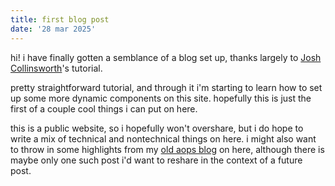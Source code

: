 ```yaml
---
title: first blog post
date: '28 mar 2025'
---
```


hi! i have finally gotten a semblance of a blog set up, thanks largely to [Josh Collinsworth](https://joshcollinsworth.com/blog/build-static-sveltekit-markdown-blog)'s tutorial. 

pretty straightforward tutorial, and through it i'm starting to learn how to set up some more dynamic components on this site.
hopefully this is just the first of a couple cool things i can put on here. 

this is a public website, so i hopefully won't overshare, but i do hope to write a mix of technical and nontechnical things on here.
i might also want to throw in some highlights from my 
[old aops blog](https://artofproblemsolving.com/community/c997575_relatively_consistent_post) on here, although there is 
maybe only one such post i'd want to reshare in the context of a future post.